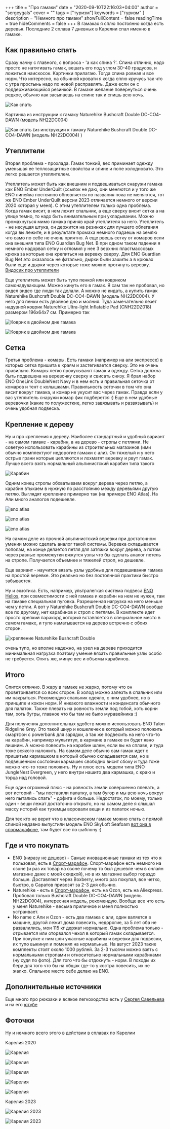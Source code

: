 +++
title = "Про гамаки"
date = "2020-09-10T22:16:03+04:00"
author = "sergeygals"
cover = ""
tags = ["туризм"]
keywords = ["туризм" ]
description = "Немного про гамаки"
showFullContent = false
readingTime = true
hideComments = false
+++
В гамаках я сплю постоянно когда есть деревья. Последние 2 сплава 7 дневных в Карелии спал именно в гамаке.

## Как правильно спать

Сразу начну с главного, с вопроса - 'а как спина ?'. Спина отлично, надо просто не натягивать гамак, вешать его под углом 30-40 градусов, и ложиться наискосок. Картинки прилагаю. Тогда спина ровная и все норм. Что интересно, на обычной кровати я когда сплю
кручусь так что с утра простынь надо по новой расправлять. Даже если он с поддерживающийся резинкой. В гамаке желание повернуться
очень редкое, обычно как засыпаешь на спине так и спишь всю ночь.

![Как спать](wp-1599716757843.jpg)

Картинка из инструкции к гамаку Naturehike Bushcraft Double DC-CO4-DAWN (модель NH22DC004)

![Как спать (из инструкции к гамаку Naturehike Bushcraft Double DC-CO4-DAWN (модель NH22DC004) )](h-sleep-nauturehike.png)

## Утеплители

Вторая проблема - прохлада. Гамак тонкий, вес приминает одежду уменьшая ее теплозащитные свойства и спине и попе холодновато. Это легко решается утеплителем.

Утеплитель может быть как внешним и подвешиваться снаружи гамака как ENO Ember UnderQuilt (ссылок не даю, они меняются и у того же ENO линейка постоянно обновляется но названия пока не меняются, тот же ENO Ember UnderQuilt версии 2023 отличается немного от версии 2020 которая у меня). C этим утеплителем только одна проблема. Когда гамак висит, в нем лежит спальник, а еще сверху висит сетка а на улице темно, то надо быть внимательным при укладывании. Можно промахнуться мимо гамака приняв край утеплителя за него. Утеплитель - не несущая штука, он держится на резинках для лучшего облегания когда вы лежите, и в результате промаха немного падаешь на землю что само по себе не очень приятно. А еще рвешь сетку от комаров если она внешняя типа ENO Guardian Bug Net. В при одном таком падении я немного надорвал сетку и отломил у нее 3 верхних пластмассовых крюка за которые она крепиться на веревку сверху. Для ENO Guardian Bug Net это оказалось не фатально, дырки были зашиты а в крюках были еще  и дырки через которые тоже можно протянуть веревку. [Видосик про утеплители](https://www.youtube.com/watch?v=KadEAcVhQiY)

Еще утеплитель может быть тупо пенкой или ковриком самонадувающим. Можно кинуть его в гамак. Я сам так не пробовал, но видел видео где люди так делали. А можно не кидать, а купить гамак Naturehike Bushcraft Double DC-CO4-DAWN (модель NH22DC004). У него для пенки есть двойное дно и молния. Туда замечательно лезет надувной коврик Naturehike Ultra-light Inflatable Pad (CNH22DZ018) размером 196x64x7 см. Примерно так

![Коврик в двойном дне гамака](h-ut-1.png)

![Коврик в двойном дне гамака](h-ut-2.png)

## Сетка

Третья проблема - комары. Есть гамаки (например на али экспрессе) в которых сетка пришита к краям и застегивается сверху. Это не очень правильно. Комары легко прокусывают гамак и одежду. Сетка должна быть подвешена на веревочку сверху и свисать снизу. Я брал набор ENO OneLink DoubleNest Navy и в нем есть и правильная сеточка от комаров и тент с колышками. Правильность сеточки в том что она висит вокруг гамака, и комар не укусит вас через гамак. Правда если у вас утеплитель снаружи комар фик подберется :) Еще в нем удобные веревочки (какие то полужесткие, легко завязывать и развязывать) и очень удобная подвеска.

## Крепление к дереву

Ну и про крепления к дереву. Наиболее стандартный и удобный вариант - на самом гамаке - карабин, а на дерево - стропы с петлями.
Не советую использовать карабины из строительных магазинов (ими обычно комплектуют недорогие гамаки с али). Он тяжелый и у него острые грани которые цепляются и лохматят веревку и рвут гамак. Лучше всего взять нормальный альпинистский карабин типа такого

![Карабин](karabin.png)

Одним конец стропы обхватываем вокруг дерева через петлю, а карабин втыкаем в нужную по расстоянию между деревьями другую петлю. Выглядят крепление примерно так (на примере ENO Atlas). На Али много аналогов подешевле.

![eno atlas](atlas-1.png)

![eno atlas](atlas-2.png)

![eno atlas](atlas-3.png)

На самом деле из прочной альпинистский веревки при достаточном умении можно сделать аналог такой системы. Веревка складывается пополам, на конце делается петля для затяжки вокруг дерева, а потом через равные промежутки вяжутся узлы что бы сделать аналог петель на стропе. Получается объемнее и тяжелей строп, но дешевле.

Еще вариант - научится вязать узлы удобные для подвешивания гамака на простой веревке. Это реально но без постоянной практики быстро забывается.

Ну и экзотика. Есть, например, ультралегкая система подвеса [ENO Helios](https://www.youtube.com/watch?v=OwRC_vEAGDY), при совместимости с ней гамака и карабин на нем не нужен, там на гамаке специальная пуговка. Разрешенная нагрузка на него меньше чем у петли. А вот у Naturehike Bushcraft Double DC-CO4-DAWN
вообще все по другому, нет карабинов и строп с петлями. В комплекте идет просто крепкий паракорд который вставляется в специальное место в самом гамаке, и тупо наматывается на дерево встречно с обоих сторон.

![крепление Naturehike Bushcraft Double](n-krep.jpg)

очень тупо, но вполне надежно, на узел на дереве приходится минимальная нагрузка поэтому умение вязать правильные узлы особо не требуется. Oпять же, минус вес и объемы карабинов.


## Итого

Спится отлично. В жару в гамаке не жарко, потому что он проветривается со всех сторон. В холод можно залезть в спальник или им накрыться. Рекомендую спальник одеяло, с ним удобнее, но в принципе и кокон норм. И никакого влажности и конденсата обычного для палаток. Также плевать на ровность земли под тобой, хоть корни там, хоть бугры, главное что бы там не было муравейника :)

Для получения дополнительных удобств можно использовать ENO Talon Ridgeline Grey. Это такой шнур и кошелечек в который можно положить смартфон c powerbank для зарядки, а так же подвесить на него что-то на карабин, например мультитул, в кармане в гамаке он будет явно лишним. А можно повесить на карабин шлем, если вы на сплаве, и туда тоже всякого наложить. На самом деле обычно сам гамак идет с пришитым кармашком в который обычно складывается сам, но в подвешенном состоянии кармашек свободно висит сбоку и туда тоже можно что-то тоже положить. Ну и плюс есть модели типа ENO JungleNest Evergreen, у него внутри нашито два кармашка, с краю и торца над головой.

Еще один огромный плюс - на ровность земли совершенно плевать, а вот историй - "мы поставили палатку, а там бугор и мы всю ночь вокруг него пытались спать" - дофига и больше. Недостаток, по моему, только один - вещи лежат достаточно открыто, но на самом деле я слышал массу историй как туземцы воровали вещи и из палаток ночью.

Для тех кто не верит что в классическом гамаке можно спать с прямой спиной недавно выпустили модель ENO SkyLoft Seafoam [вот она в спормарафоне](https://sport-marafon.ru/catalog/gamaki/gamak-eno-skyloft-seafoam-grey/), там будет все по шаблону :)


## Где и что покупать

- ENO (ниразу не дешево) - Самые иновационные гамаки из тех что я пользовал, есть в [Спорт-марафон](https://sport-marafon.ru/). Cпорт-марафон есть немного на озоне (и раз их товар на озоне почему то был дешевле чем в онлайн магазине даже с моей скидкой), но в их магазине выбор гораздо больше. Доставляют через Boxberry, много раз покупал, все четко, быстро, в Саратов привозят за 2-3 дня обычно.
- Naturehike - есть в [Спорт-марафон](https://sport-marafon.ru/), есть на Ozon, есть на Aliexpress. Пробовал только Bushcraft Double DC-CO4-DAWN (модель NH22DC004), интересная модель, рекомендую. Вообще все что есть у меня Naturehike - весьма приличное и меня полностью устраивает.
- No name c Али и Ozon - есть два гамака с али, один валяется в машине, другой лежит дома повесить, недорогие, за 5 лет оба не развалились, мои 115 кг держат нормально. Одна проблема только - отрывается или оторвался чехол в который гамак складывается. При покупке к ним шли ужасные карабины и веревки для подвески, их тупо выкинул и поменял на нормальные. На август 2023 такие комплекты стоят около 1000 рублей. За 2-3 тысячи можно взять с нормальными стропами и относительно нормальными карабинами (ну судя по фото). Для того что бы отдохнуть - норм. В походы их беру для того что бы на общак где-то у костра повесить, их не жалко. Спальное место себе делаю на ENO.
## Дополнительные источники

Еще много про рюкзаки и всякое легкоходство есть у [Сергея Савельева](https://sport-marafon.ru/komanda/1491192/) и на его [ютубе](https://www.youtube.com/@cosmohike3293)

## Фоточки

Ну и немного всего этого в действии в сплавах по Карелии

Карелия 2020

![Карелия](FB_IMG_1599716509430.jpg)

![Карелия](FB_IMG_1599716526247.jpg)

![Карелия](FB_IMG_1599716534849.jpg)

![Карелия](FB_IMG_1599716513967.jpg)

![Карелия](FB_IMG_1599716519968.jpg)

Карелия 2023

![Карелия 2023](20230801_172432.jpg)

![Карелия 2023](20230804_074605.jpg)
